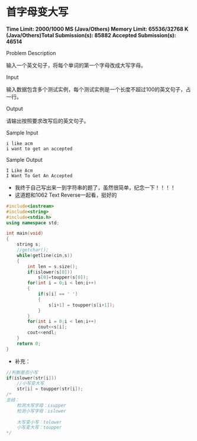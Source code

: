 # 首字母变大写

**Time Limit: 2000/1000 MS (Java/Others)    Memory Limit: 65536/32768 K (Java/Others)Total Submission(s): 85882    Accepted Submission(s): 46514**

Problem Description

输入一个英文句子，将每个单词的第一个字母改成大写字母。

 

Input

输入数据包含多个测试实例，每个测试实例是一个长度不超过100的英文句子，占一行。

 

Output

请输出按照要求改写后的英文句子。

 

Sample Input

```
i like acm
i want to get an accepted
```

 

Sample Output

```
I Like Acm
I Want To Get An Accepted
```

- 我终于自己写出来一到字符串的题了，虽然很简单，纪念一下！！！！
- 这道题和1062 Text Reverse一起看，挺好的

```c++
#include<iostream>
#include<string>
#include<stdio.h>
using namespace std;

int main(void)
{
	string s;
	//getchar();
	while(getline(cin,s))
	{
		int len = s.size();
		if(islower(s[0]))
			s[0]=toupper(s[0]);
		for(int i = 0;i < len;i++)
		{
			if(s[i] == ' ')
			{
				s[i+1] = toupper(s[i+1]);
			}
		}
		for(int i = 0;i < len;i++)
			cout<<s[i];
		cout<<endl;
	}
	return 0;
}
```

- 补充：

```c++
//判断是否小写
if(islower(str[i]))
    //小写变大写
    str[i] = toupper(str[i]);
/*
总结：
	检测大写字母：isupper
	检测小写字母：islower
	
	大写变小写：tolower
	小写变大写：toupper
*/
```

